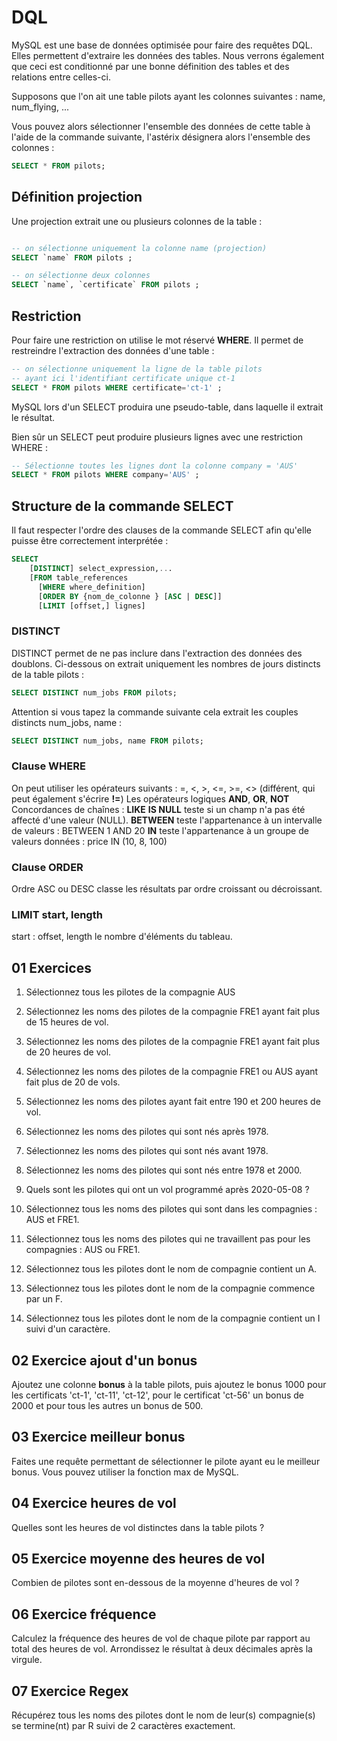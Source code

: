 # DQL

MySQL est une base de données optimisée pour faire des requêtes DQL. Elles permettent d'extraire les données des tables. Nous verrons également que ceci est conditionné par une bonne définition des tables et des relations entre celles-ci.

Supposons que l'on ait une table pilots ayant les colonnes suivantes : name, num_flying, ...

Vous pouvez alors sélectionner l'ensemble des données de cette table à l'aide de la commande suivante, l'astérix désignera alors l'ensemble des colonnes :

```sql
SELECT * FROM pilots;
```

## Définition projection

Une projection extrait une ou plusieurs colonnes de la table :

```sql

-- on sélectionne uniquement la colonne name (projection)
SELECT `name` FROM pilots ;

-- on sélectionne deux colonnes
SELECT `name`, `certificate` FROM pilots ;
```

## Restriction

Pour faire une restriction on utilise le mot réservé **WHERE**. Il permet de restreindre l'extraction des données d'une table :

```sql
-- on sélectionne uniquement la ligne de la table pilots
-- ayant ici l'identifiant certificate unique ct-1
SELECT * FROM pilots WHERE certificate='ct-1' ;
```

MySQL lors d'un SELECT produira une pseudo-table, dans laquelle il extrait le résultat.

Bien sûr un SELECT peut produire plusieurs lignes avec une restriction WHERE :

```sql
-- Sélectionne toutes les lignes dont la colonne company = 'AUS'
SELECT * FROM pilots WHERE company='AUS' ;
```

## Structure de la commande SELECT

Il faut respecter l'ordre des clauses de la commande SELECT afin qu'elle puisse être correctement interprétée :

```sql
SELECT
    [DISTINCT] select_expression,...
    [FROM table_references
      [WHERE where_definition]
      [ORDER BY {nom_de_colonne } [ASC | DESC]]
      [LIMIT [offset,] lignes]
```

### DISTINCT

DISTINCT permet de ne pas inclure dans l'extraction des données des doublons. Ci-dessous on extrait uniquement les nombres de jours distincts de la table pilots :

```sql
SELECT DISTINCT num_jobs FROM pilots;
```

Attention si vous tapez la commande suivante cela extrait les couples distincts num_jobs, name :

```sql
SELECT DISTINCT num_jobs, name FROM pilots;
```

### Clause WHERE

On peut utiliser les opérateurs suivants :
=, <, >, <=, >=, <> (différent, qui peut également s'écrire **!=**)
Les opérateurs logiques **AND**, **OR**, **NOT**
Concordances de chaînes : **LIKE**
**IS NULL** teste si un champ n'a pas été affecté d'une valeur (NULL).
**BETWEEN** teste l'appartenance à un intervalle de valeurs : BETWEEN 1 AND 20
**IN** teste l'appartenance à un groupe de valeurs données : price IN (10, 8, 100)

### Clause ORDER

Ordre ASC ou DESC classe les résultats par ordre croissant ou décroissant.

### LIMIT start, length

start : offset,  length le nombre d'éléments du tableau.

## 01 Exercices

1. Sélectionnez tous les pilotes de la compagnie AUS

2. Sélectionnez les noms des pilotes de la compagnie FRE1 ayant fait plus de 15 heures de vol.

3. Sélectionnez les noms des pilotes de la compagnie FRE1 ayant fait plus de 20 heures de vol.

4. Sélectionnez les noms des pilotes de la compagnie FRE1 ou AUS ayant fait plus de 20 de vols.

5. Sélectionnez les noms des pilotes ayant fait entre 190 et 200 heures de vol.

6. Sélectionnez les noms des pilotes qui sont nés après 1978.

7. Sélectionnez les noms des pilotes qui sont nés avant 1978.

8. Sélectionnez les noms des pilotes qui sont nés entre 1978 et 2000.

9. Quels sont les pilotes qui ont un vol programmé après 2020-05-08 ?

10. Sélectionnez tous les noms des pilotes qui sont dans les compagnies : AUS et FRE1.

11. Sélectionnez tous les noms des pilotes qui ne travaillent pas pour les compagnies : AUS ou FRE1.

12. Sélectionnez tous les pilotes dont le nom de compagnie contient un A.

13. Sélectionnez tous les pilotes dont le nom de la compagnie commence par un F.

14. Sélectionnez tous les pilotes dont le nom de la compagnie contient un I suivi d'un caractère.

## 02 Exercice ajout d'un bonus

Ajoutez une colonne **bonus** à la table pilots, puis ajoutez le bonus 1000 pour les certificats 'ct-1', 'ct-11', 'ct-12', pour le certificat 'ct-56' un bonus de 2000 et pour tous les autres un bonus de 500.

## 03 Exercice meilleur bonus

Faites une requête permettant de sélectionner le pilote ayant eu le meilleur bonus. Vous pouvez utiliser la fonction max de MySQL.

## 04 Exercice heures de vol

Quelles sont les heures de vol distinctes dans la table pilots ?

## 05 Exercice moyenne des heures de vol

Combien de pilotes sont en-dessous de la moyenne d'heures de vol ?

## 06 Exercice fréquence

Calculez la fréquence des heures de vol de chaque pilote par rapport au total des heures de vol. Arrondissez le résultat à deux décimales après la virgule.

## 07 Exercice Regex

Récupérez tous les noms des pilotes dont le nom de leur(s) compagnie(s) se termine(nt) par R suivi de 2 caractères exactement.
